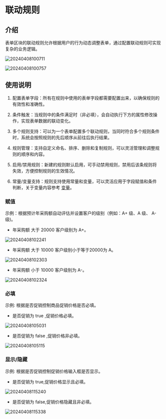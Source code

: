 # 联动规则

## 介绍

表单区块的联动规则允许根据用户的行为动态调整表单，通过配置联动规则可实现复杂的业务逻辑。

![20240408100711](https://nocobase-docs.oss-cn-beijing.aliyuncs.com/20240408100711.png)

![20240408100757](https://nocobase-docs.oss-cn-beijing.aliyuncs.com/20240408100757.png)

## 使用说明

1. 配置表单字段：所有在规则中使用的表单字段都需要配置出来，以确保规则的有效性和准确性。

2. 条件触发：当规则中的条件满足时（非必填），会自动执行下方的属性修改操作，实现表单数据的联动变化。

3. 多个规则支持：可以为一个表单配置多个联动规则，当同时符合多个规则条件时，系统会按照规则的先后顺序从前往后执行结果。

4. 规则管理：支持自定义命名、排序、删除和复制规则，可以灵活管理和调整规则的顺序和内容。

5. 启用/禁用规则：新建的规则默认启用，可手动禁用规则，禁用后该条规则将失效，方便控制规则的生效情况。

6. 常量/变量支持：规则支持使用常量和变量，可以灵活应用于字段赋值和条件判断，关于变量内容参考 [变量](/handbook/ui/variables)。

### 赋值

示例：根据预计年采购额自动评估并设置客户的级别（例如：A+ 级、A 级、 A- 级)。

- 年采购额 大于 20000 客户级别为 A+。

![20240408102241](https://nocobase-docs.oss-cn-beijing.aliyuncs.com/20240408102241.png)

- 年采购额 大于 10000 客户级别小于等于20000为 A。

![20240408102303](https://nocobase-docs.oss-cn-beijing.aliyuncs.com/20240408102303.png)

- 年采购额 小于 10000 客户级别为 A-。

![20240408102324](https://nocobase-docs.oss-cn-beijing.aliyuncs.com/20240408102324.png)

### 必填

示例: 根据是否促销控制商品促销价格是否必填。

- 是否促销为 true ,促销价格必填。

![20240408105031](https://nocobase-docs.oss-cn-beijing.aliyuncs.com/20240408105031.png)

- 是否促销为 false ,促销价格非必填。

![20240408105115](https://nocobase-docs.oss-cn-beijing.aliyuncs.com/20240408105115.png)

### 显示/隐藏

示例: 根据是否促销控制促销价格输入框是否显示。

- 是否促销为 true,促销价格显示且必填。

![20240408115240](https://nocobase-docs.oss-cn-beijing.aliyuncs.com/20240408115240.png)

- 是否促销为 false,促销价格隐藏且非必填。

![20240408115338](https://nocobase-docs.oss-cn-beijing.aliyuncs.com/20240408115338.png)
